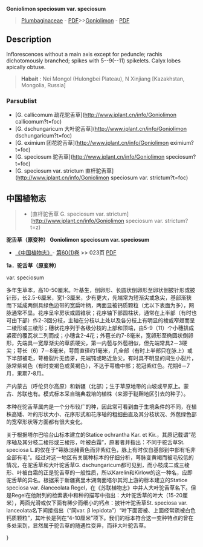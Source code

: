 **Goniolimon speciosum var. speciosum**

> [Plumbaginaceae](http://www.iplant.cn/info/Plumbaginaceae?t=foc) - [PDF](http://www.iplant.cn/foc/pdf/Plumbaginaceae.pdf)>>[Goniolimon](http://www.iplant.cn/info/Goniolimon?t=foc) - [PDF](http://www.iplant.cn/foc/pdf/Goniolimon.pdf)

## Description

Inflorescences without a main axis except for peduncle; rachis dichotomously branched; spikes with 5--9(--11) spikelets. Calyx lobes apically obtuse.


> **Habait** : 
> Nei Mongol (Hulongbei Plateau), N Xinjiang [Kazakhstan, Mongolia, Russia]



### Parsublist

* [G.  callicomum  疏花驼舌草](http://www.iplant.cn/info/Goniolimon callicomum?t=foc)
* [G.  dschungaricum  大叶驼舌草](http://www.iplant.cn/info/Goniolimon dschungaricum?t=foc)
* [G.  eximium  团花驼舌草](http://www.iplant.cn/info/Goniolimon eximium?t=foc)
* [G.  speciosum  驼舌草](http://www.iplant.cn/info/Goniolimon speciosum?t=foc)
* [G.  speciosum var. strictum  直杆驼舌草](http://www.iplant.cn/info/Goniolimon speciosum var. strictum?t=foc)

## 中国植物志

> * [直杆驼舌草  G.  speciosum var. strictum](http://www.iplant.cn/info/Goniolimon speciosum var. strictum?t=z)


**驼舌草（原变种） Goniolimon speciosum var. speciosum**

* [《中国植物志》](http://www.iplant.cn/frps)- [第60(1)卷](http://www.iplant.cn/frps/vol/60(1)) >> 023页 [PDF](http://www.iplant.cn/frps/pdf/60(1)/023.PDF)


**1a．驼舌草（原变种）**

var. speciosum

多年生草本，高10-50厘米。叶基生，倒卵形、长圆状倒卵形至卵状倒披针形或披针形，长2.5-6厘米，宽1-3厘米，少有更大，先端常为短渐尖或急尖，基部渐狭而下延成两侧具绿色边带的宽扁叶柄，两面显被钙质颗粒（尤以下表面为多），网脉通常不显。花序呈伞房状或圆锥状；花序轴下部圆柱状，通常在上半部（有时也可由下部）作2-3回分枝，主轴在分枝以上处以及各分枝上有明显的棱或窄翅而呈二棱形或三棱形；穗状花序列于各级分枝的上部和顶端，由5-9（11）个小穗排成紧密的覆瓦状二列而成；小穗含2-4花；外苞长约7-8毫米，宽卵形至椭圆状倒卵形，先端具一宽厚渐尖的草质硬尖，第一内苞与外苞相似，但先端常具2－3硬尖；萼长（6）7－8毫米，萼筒直径约1毫米，几全部（有时上半部只在脉上）或下半部被毛，萼檐裂片无齿牙，先端钝或略近急尖，有时具不明显的间生小裂片，脉常紫褐色（有时变褐色或黄褐色），不达于萼檐中部；花冠紫红色。花期6－7月，果期7-8月。

产内蒙古（呼伦贝尔高原）和新疆（北部）；生于草原地带的山坡或平原上。蒙古、苏联也有。模式标本采自瑞典栽培的植株（来源于鞑靼地区引去的种子）。

本种在驼舌草属内是一个分布较广的种，因此常可看到由于生境条件的不同，在植株高矮、叶的形状大小、花序形式和花序轴的粗细曲直及其分枝状况、外苞绿色部的宽窄形状等方面都有很大变化。

关于根据塔尔巴哈台山标本建立的Statice ochrantha Kar. et Kir.，其原记载谓“花序轴及其分枝二棱形或三棱形，叶被白霜”，原著者并指出：不同于驼舌草St. speciosa L.的仅在于“萼脉淡赭黄色而非紫红色，脉上有时仅自基部到中部有毛非全部有毛”。经过对这一地区有关属种标本的仔细分析，萼脉变黄褐而被毛较低的情况，在驼舌草和大叶驼舌草G. dschungaricum都可见到，而小枝成二或三棱形、叶被白霜的正是驼舌草的一般性质，所以Karelin和Kirlow的这一种名，应即驼舌草的异名。根据采于新疆赛里木湖南面塔尔其河上游的标本建立的Statice speciosa var. δlanceolata Regel，在《苏联植物志》中并人大叶驼舌草名下。但是Regel在他附列的检索表中和种的描写中指出：大叶驼舌草的叶大（15-20厘米），两面光滑或仅下面有稀少而细小的钙点：披针叶驼舌草St. speciosa var. lanceolata名下间接指出（“同var. β lepidota”）“叶下面密被、上面经常疏被白色钙质颗粒”，其叶长是列在“4-10厘米”项下。我们的标本符合这一变种特点的曾在多处采到，显然属于驼舌草的随遇性变异，而非大叶驼舌草。



}